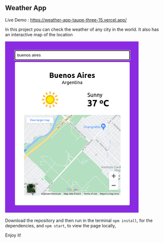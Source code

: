 ﻿## Weather App
Live Demo : https://weather-app-taupe-three-15.vercel.app/
 
In this project you can check the weather of any city in the world. It also has an interactive map of the location

![enter image description here](https://github.com/EduHz/Weather-app/blob/master/readme%20images/image.png?raw=true)

Download the repository and then run in the terminal `npm install`, for the dependencies, and `npm start`, to view the page locally,

Enjoy it!
